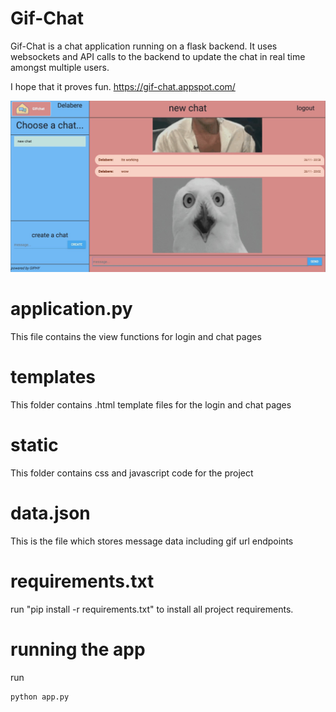# Gif-Chat

Gif-Chat is a chat application running on a flask backend. It uses websockets and API calls to the backend to update the chat in real time amongst multiple users.

I hope that it proves fun. https://gif-chat.appspot.com/

![Image description](gif-chat.jpeg)

# application.py
This file contains the view functions for login and chat pages

# templates
This folder contains .html template files for the login and chat pages

# static
This folder contains css and javascript code for the project

# data.json
This is the file which stores message data including gif url endpoints

# requirements.txt
run
"pip install -r requirements.txt"
to install all project requirements.

# running the app
run
```
python app.py
```
